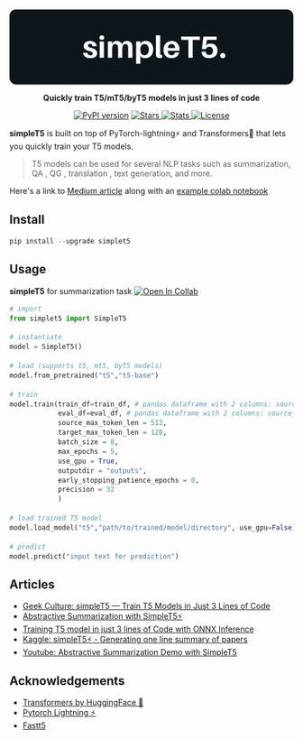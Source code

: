 <img align="center" src="data/st5.png" alt="simpleT5">

<p align="center">
<b>Quickly train T5/mT5/byT5 models in just 3 lines of code
</b>
</p>
<p align="center">
<a href="https://badge.fury.io/py/simplet5"><img src="https://badge.fury.io/py/simplet5.svg" alt="PyPI version" height="18"></a>

<a href="https://badge.fury.io/py/simplet5">
        <img alt="Stars" src="https://img.shields.io/github/stars/Shivanandroy/simpleT5?color=blue">
    </a>
<a href="https://pepy.tech/project/simplet5">
        <img alt="Stats" src="https://static.pepy.tech/personalized-badge/simplet5?period=total&units=international_system&left_color=black&right_color=brightgreen&left_text=Downloads">
    </a>
<a href="https://opensource.org/licenses/MIT">
        <img alt="License" src="https://img.shields.io/badge/License-MIT-yellow.svg">
    </a>
</p>


**simpleT5** is built on top of PyTorch-lightning⚡️ and Transformers🤗 that lets you quickly train your T5 models.
> T5 models can be used for several NLP tasks such as summarization, QA , QG , translation , text generation, and more. 


Here's a link to [Medium article](https://snrspeaks.medium.com/simplet5-train-t5-models-in-just-3-lines-of-code-by-shivanand-roy-2021-354df5ae46ba) along with an [example colab notebook](https://colab.research.google.com/drive/1JZ8v9L0w0Ai3WbibTeuvYlytn0uHMP6O?usp=sharing) 

## Install
```python
pip install --upgrade simplet5
```


## Usage 
**simpleT5** for summarization task [![Open In Collab](https://colab.research.google.com/assets/colab-badge.svg)](https://colab.research.google.com/drive/1JZ8v9L0w0Ai3WbibTeuvYlytn0uHMP6O?usp=sharing)
```python
# import
from simplet5 import SimpleT5

# instantiate
model = SimpleT5()

# load (supports t5, mt5, byT5 models)
model.from_pretrained("t5","t5-base")

# train
model.train(train_df=train_df, # pandas dataframe with 2 columns: source_text & target_text
            eval_df=eval_df, # pandas dataframe with 2 columns: source_text & target_text
            source_max_token_len = 512, 
            target_max_token_len = 128,
            batch_size = 8,
            max_epochs = 5,
            use_gpu = True,
            outputdir = "outputs",
            early_stopping_patience_epochs = 0,
            precision = 32
            )

# load trained T5 model
model.load_model("t5","path/to/trained/model/directory", use_gpu=False)

# predict
model.predict("input text for prediction")

```
## Articles
- [Geek Culture: simpleT5 — Train T5 Models in Just 3 Lines of Code](https://medium.com/geekculture/simplet5-train-t5-models-in-just-3-lines-of-code-by-shivanand-roy-2021-354df5ae46ba)
- [Abstractive Summarization with SimpleT5⚡️](https://snrspeaks.medium.com/abstractive-summarization-with-simplet5-%EF%B8%8F-344a78f73265)
- [Training T5 model in just 3 lines of Code with ONNX Inference](https://medium.com/mlearning-ai/training-t5-model-in-just-3-lines-of-code-with-onnx-inference-ff5b6678c757)
- [Kaggle: simpleT5⚡️ -  Generating one line summary of papers](https://www.kaggle.com/mathurinache/simplet5-generating-one-line-summary-of-papers)
- [Youtube: Abstractive Summarization Demo with SimpleT5](https://www.youtube.com/watch?v=jgKj-7v2UYU)

## Acknowledgements
- [Transformers by HuggingFace 🤗](https://huggingface.co/transformers/)
- [Pytorch Lightning ⚡️](https://www.pytorchlightning.ai/)
- [Fastt5](https://github.com/Ki6an/fastT5)
